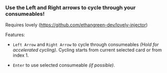 ### Use the Left and Right arrows to cycle through your consumeables!

Requires lovely (https://github.com/ethangreen-dev/lovely-injector)

Features: 

- `Left Arrow` and `Right Arrow` to cycle through consumeables *(Hold for accelerated cycling)*. Cycling starts from current selected card or from index 1.

- `Enter` to use selected consumeable *(if possible)*.
